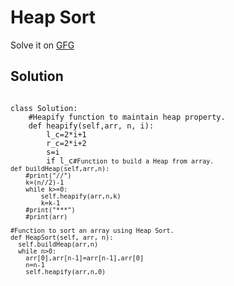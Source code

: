 <h1>Heap Sort</h1>

Solve it on <a href="https://www.geeksforgeeks.org/problems/heap-sort/1">GFG</a>

<h2>Solution</h2>
<code>
class Solution:
    #Heapify function to maintain heap property.
    def heapify(self,arr, n, i):
        l_c=2*i+1
        r_c=2*i+2
        s=i
        if l_c<n and arr[s]<arr[l_c]:
                s=l_c
        if r_c<n and arr[s]<arr[r_c]:
            s=r_c
        if s!=i:
           arr[s],arr[i]=arr[i],arr[s]
           self.heapify(arr,n,s)
    
    #Function to build a Heap from array.
    def buildHeap(self,arr,n):
        #print("//")
        k=(n//2)-1
        while k>=0:
            self.heapify(arr,n,k)
            k=k-1
        #print("***")
        #print(arr)      
    
    #Function to sort an array using Heap Sort.    
    def HeapSort(self, arr, n):
      self.buildHeap(arr,n)
      while n>0:
        arr[0],arr[n-1]=arr[n-1],arr[0]
        n=n-1
        self.heapify(arr,n,0)
  
</code>
